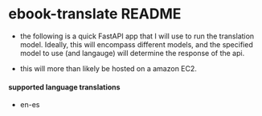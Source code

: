 # ebook-translate README

- the following is a quick FastAPI app that I will use to run the translation model.
Ideally, this will encompass different models, and the specified model to use (and langauge)
will determine the response of the api.

- this will more than likely be hosted on a amazon EC2. 

#### supported language translations
- en-es
